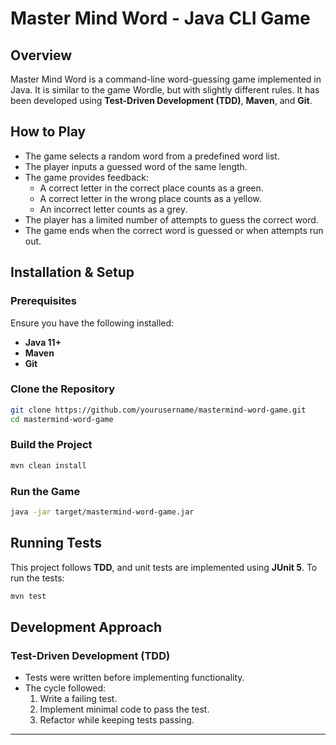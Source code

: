 # Master Mind Word - Java CLI Game

## Overview
Master Mind Word is a command-line word-guessing game implemented in Java. It is similar to the game Wordle, but with slightly different rules. It has been developed using **Test-Driven Development (TDD)**, **Maven**, and **Git**.

## How to Play
- The game selects a random word from a predefined word list.
- The player inputs a guessed word of the same length.
- The game provides feedback:
  - A correct letter in the correct place counts as a green.
  - A correct letter in the wrong place counts as a yellow.
  - An incorrect letter counts as a grey.
- The player has a limited number of attempts to guess the correct word.
- The game ends when the correct word is guessed or when attempts run out.

## Installation & Setup
### Prerequisites
Ensure you have the following installed:
- **Java 11+**
- **Maven**
- **Git**

### Clone the Repository
```sh
git clone https://github.com/yourusername/mastermind-word-game.git
cd mastermind-word-game
```

### Build the Project
```sh
mvn clean install
```

### Run the Game
```sh
java -jar target/mastermind-word-game.jar
```

## Running Tests
This project follows **TDD**, and unit tests are implemented using **JUnit 5**.
To run the tests:
```sh
mvn test
```

## Development Approach
### Test-Driven Development (TDD)
- Tests were written before implementing functionality.
- The cycle followed:
  1. Write a failing test.
  2. Implement minimal code to pass the test.
  3. Refactor while keeping tests passing.




---
